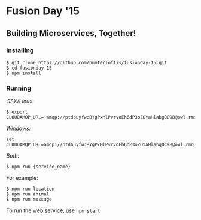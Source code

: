 # Fusion Day '15

## Building Microservices, Together!

### Installing

```
$ git clone https://github.com/hunterloftis/fusionday-15.git
$ cd fusionday-15
$ npm install
```

### Running

*OSX/Linux:*

```
$ export CLOUDAMQP_URL='amqp://ptdbuyfw:BYgPxMlPvrvoEh6dP3oZQYaHlabgOC9B@owl.rmq.cloudamqp.com/ptdbuyfw'
```

*Windows:*

```
set CLOUDAMQP_URL=amqp://ptdbuyfw:BYgPxMlPvrvoEh6dP3oZQYaHlabgOC9B@owl.rmq.cloudamqp.com/ptdbuyfw
```

*Both:*

```
$ npm run {service_name}
```

For example:

```
$ npm run location
$ npm run animal
$ npm run message
```

To run the web service, use `npm start`

